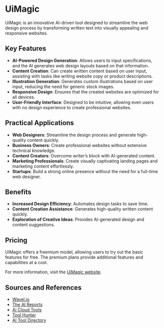 # UiMagic

UiMagic is an innovative AI-driven tool designed to streamline the web design process by transforming written text into visually appealing and responsive websites.

## Key Features

- **AI-Powered Design Generation**: Allows users to input specifications, and the AI generates web design layouts based on that information.
- **Content Creation**: Can create written content based on user input, assisting with tasks like writing website copy or product descriptions.
- **Illustration Generation**: Generates custom illustrations based on user input, reducing the need for generic stock images.
- **Responsive Design**: Ensures that the created websites are optimized for all devices.
- **User-Friendly Interface**: Designed to be intuitive, allowing even users with no design experience to create professional websites.

## Practical Applications

- **Web Designers**: Streamline the design process and generate high-quality content quickly.
- **Business Owners**: Create professional websites without extensive technical knowledge.
- **Content Creators**: Overcome writer’s block with AI-generated content.
- **Marketing Professionals**: Create visually captivating landing pages and marketing content effortlessly.
- **Startups**: Build a strong online presence without the need for a full-time web designer.

## Benefits

- **Increased Design Efficiency**: Automates design tasks to save time.
- **Content Creation Assistance**: Generates high-quality written content quickly.
- **Exploration of Creative Ideas**: Provides AI-generated design and content suggestions.

## Pricing

UiMagic offers a freemium model, allowing users to try out the basic features for free. The premium plans provide additional features and capabilities at a cost.

For more information, visit the [UiMagic website](https://www.uimagic.io/?ref=taaft&utm_source=taaft&utm_medium=referral).

## Sources and References

- [Wavel.io](https://wavel.io/uimagic-review-features-pricing-and-alternatives)
- [The AI Reports](https://theaireports.com/ui-magic-ai-driven-design-for-engaging-websites)
- [Ai Cloud Tools](https://aicloudtools.com/ai-website-builders/uimagic/)
- [Tool Hunter](https://toolhunter.ai/tools/uimagic-ai-driven-web-design)
- [AI Tool Directory](https://tooldirectory.ai/tools/uimagic-ai-driven-web-design)
